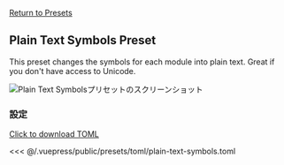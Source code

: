 [Return to Presets](/presets/#plain-text-symbols)

## Plain Text Symbols Preset

This preset changes the symbols for each module into plain text. Great if you don't have access to Unicode.

![Plain Text Symbolsプリセットのスクリーンショット](/presets/img/plain-text-symbols.png)

### 設定

[Click to download TOML](/presets/toml/plain-text-symbols.toml)

<<< @/.vuepress/public/presets/toml/plain-text-symbols.toml
